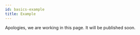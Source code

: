 ```yaml
---
id: basics-example
title: Example
---
```


Apologies, we are working in this page. It will be published soon.
